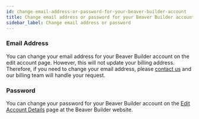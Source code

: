 ```yaml
---
id: change-email-address-or-password-for-your-beaver-builder-account
title: Change email address or password for your Beaver Builder account
sidebar_label: Change email address or password
---
```


### Email Address

You can change your email address for your Beaver Builder account on the edit account page. However, this will not update your billing address. Therefore, if you need to change your email address, please [contact us](https://www.wpbeaverbuilder.com/contact/) and our billing team will handle your request.

### Password

You can change your password for your Beaver Builder account
on the [Edit Account Details](https://www.wpbeaverbuilder.com/my-account/edit-account/) page at the Beaver Builder website.
